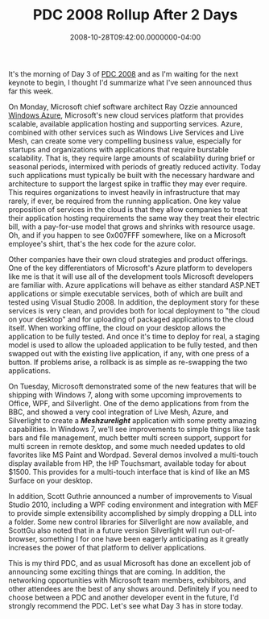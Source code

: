 ﻿---
title: PDC 2008 Rollup After 2 Days
date: "2008-10-28T09:42:00.0000000-04:00"
description: It's the morning of Day 3 of PDC 2008 and as I'm waiting for the
featuredImage: img/pdc-2008-rollup-after-2-days-featured.png
---

It's the morning of Day 3 of [PDC 2008](http://microsoftpdc.com/) and as I'm waiting for the next keynote to begin, I thought I'd summarize what I've seen announced thus far this week.

On Monday, Microsoft chief software architect Ray Ozzie announced [Windows Azure](http://azure.com/), Microsoft's new cloud services platform that provides scalable, available application hosting and supporting services. Azure, combined with other services such as Windows Live Services and Live Mesh, can create some very compelling business value, especially for startups and organizations with applications that require burstable scalability. That is, they require large amounts of scalability during brief or seasonal periods, intermixed with periods of greatly reduced activity. Today such applications must typically be built with the necessary hardware and architecture to support the largest spike in traffic they may ever require. This requires organizations to invest heavily in infrastructure that may rarely, if ever, be required from the running application. One key value proposition of services in the cloud is that they allow companies to treat their application hosting requirements the same way they treat their electric bill, with a pay-for-use model that grows and shrinks with resource usage. Oh, and if you happen to see 0x007FFF somewhere, like on a Microsoft employee's shirt, that's the hex code for the azure color.

Other companies have their own cloud strategies and product offerings. One of the key differentiators of Microsoft's Azure platform to developers like me is that it will use all of the development tools Microsoft developers are familiar with. Azure applications will behave as either standard ASP.NET applications or simple executable services, both of which are built and tested using Visual Studio 2008. In addition, the deployment story for these services is very clean, and provides both for local deployment to "the cloud on your desktop" and for uploading of packaged applications to the cloud itself. When working offline, the cloud on your desktop allows the application to be fully tested. And once it's time to deploy for real, a staging model is used to allow the uploaded application to be fully tested, and then swapped out with the existing live application, if any, with one press of a button. If problems arise, a rollback is as simple as re-swapping the two applications.

On Tuesday, Microsoft demonstrated some of the new features that will be shipping with Windows 7, along with some upcoming improvements to Office, WPF, and Silverlight. One of the demo applications from from the BBC, and showed a very cool integration of Live Mesh, Azure, and Silverlight to create a ***Meshzurelight*** application with some pretty amazing capabilities. In Windows 7, we'll see improvements to simple things like task bars and file management, much better multi screen support, support for multi screen in remote desktop, and some much needed updates to old favorites like MS Paint and Wordpad. Several demos involved a multi-touch display available from HP, the HP Touchsmart, available today for about $1500. This provides for a multi-touch interface that is kind of like an MS Surface on your desktop.

In addition, Scott Guthrie announced a number of improvements to Visual Studio 2010, including a WPF coding environment and integration with MEF to provide simple extensibility accomplished by simply dropping a DLL into a folder. Some new control libraries for Silverlight are now available, and ScottGu also noted that in a future version Silverlight will run out-of-browser, something I for one have been eagerly anticipating as it greatly increases the power of that platform to deliver applications.

This is my third PDC, and as usual Microsoft has done an excellent job of announcing some exciting things that are coming. In addition, the networking opportunities with Microsoft team members, exhibitors, and other attendees are the best of any shows around. Definitely if you need to choose between a PDC and another developer event in the future, I'd strongly recommend the PDC. Let's see what Day 3 has in store today.

